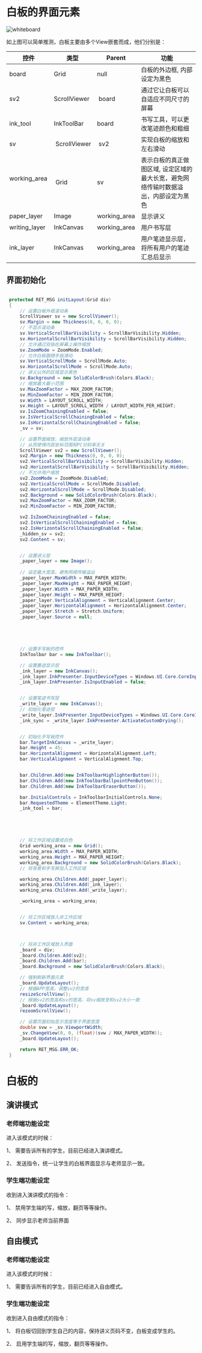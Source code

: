 # 白板的界面元素


![whiteboard](whiteboard-0.png)

如上图可以简单推测，白板主要由多个View嵌套而成，他们分别是：

控件 | 类型 | Parent | 功能
---- | --- | ------ | -----------------------------------------------
 board | Grid  | null | 白板的外边框, 内部设定为黑色
 sv2 | ScrollViewer | board | 通过它让白板可以自适应不同尺寸的屏幕
 ink_tool | InkToolBar | board | 书写工具，可以更改笔迹颜色和粗细
 sv | ScrollViewer | sv2 | 实现白板的缩放和左右滑动
 working_area  | Grid | sv | 表示白板的真正做图区域, 设定区域的最大长宽，避免网络传输时数据溢出，内部设定为黑色
 paper_layer | Image | working_area | 显示讲义
 writing_layer | InkCanvas | working_area | 用户书写层
 ink_layer | InkCanvas | working_area | 用户笔迹显示层，将所有用户的笔迹汇总后显示
 
 
## 界面初始化


```csharp

 protected RET_MSG initLayout(Grid div)
 {
     // 设置白板外框滚动条
     ScrollViewer sv = new ScrollViewer();
     sv.Margin = new Thickness(0, 0, 0, 0); 
     // 不显示滚动条
     sv.VerticalScrollBarVisibility = ScrollBarVisibility.Hidden;
     sv.HorizontalScrollBarVisibility = ScrollBarVisibility.Hidden;
     // 允许通过双指在屏幕上操作缩放
     sv.ZoomMode = ZoomMode.Enabled;
     // 允许白板跟随手指滑动
     sv.VerticalScrollMode = ScrollMode.Auto;
     sv.HorizontalScrollMode = ScrollMode.Auto;
     // 讲义以外的区域显示黑色
     sv.Background = new SolidColorBrush(Colors.Black);
     // 缩放最大最小范围
     sv.MaxZoomFactor = MAX_ZOOM_FACTOR;
     sv.MinZoomFactor = MIN_ZOOM_FACTOR;
     sv.Width = LAYOUT_SCROLL_WIDTH;
     sv.Height = LAYOUT_SCROLL_WIDTH / LAYOUT_WIDTH_PER_HEIGHT;
     sv.IsZoomChainingEnabled = false;
     sv.IsVerticalScrollChainingEnabled = false;
     sv.IsHorizontalScrollChainingEnabled = false;
     _sv = sv;

     // 设置界面缩放，缩放外层滚动条
     // 从而使得内层坐标范围和PC分别率无关
     ScrollViewer sv2 = new ScrollViewer();
     sv2.Margin = new Thickness(0, 0, 0, 0);
     sv2.VerticalScrollBarVisibility = ScrollBarVisibility.Hidden;
     sv2.HorizontalScrollBarVisibility = ScrollBarVisibility.Hidden;
     // 不允许用户缩放
     sv2.ZoomMode = ZoomMode.Disabled;
     sv2.VerticalScrollMode = ScrollMode.Disabled;
     sv2.HorizontalScrollMode = ScrollMode.Disabled;
     sv2.Background = new SolidColorBrush(Colors.Black);
     sv2.MaxZoomFactor = MAX_ZOOM_FACTOR;
     sv2.MinZoomFactor = MIN_ZOOM_FACTOR;

     sv2.IsZoomChainingEnabled = false;
     sv2.IsVerticalScrollChainingEnabled = false;
     sv2.IsHorizontalScrollChainingEnabled = false;
     _hidden_sv = sv2;
     sv2.Content = sv;


     // 设置讲义层
     _paper_layer = new Image();
     
     // 设定最大宽高，避免网络传输溢出
     _paper_layer.MaxWidth = MAX_PAPER_WIDTH;
     _paper_layer.MaxHeight = MAX_PAPER_HEIGHT;
     _paper_layer.Width = MAX_PAPER_WIDTH;
     _paper_layer.Height = MAX_PAPER_HEIGHT;
     _paper_layer.VerticalAlignment = VerticalAlignment.Center;
     _paper_layer.HorizontalAlignment = HorizontalAlignment.Center;
     _paper_layer.Stretch = Stretch.Uniform;
     _paper_layer.Source = null;





     // 设置手写板的控件
     InkToolbar bar = new InkToolbar();

     // 设置墨迹显示层
     _ink_layer = new InkCanvas();
     _ink_layer.InkPresenter.InputDeviceTypes = Windows.UI.Core.CoreInputDeviceTypes.None;
     _ink_layer.InkPresenter.IsInputEnabled = false;


     // 设置笔迹书写层
     _write_layer = new InkCanvas();
     // 初始化笔迹层
     _write_layer.InkPresenter.InputDeviceTypes = Windows.UI.Core.CoreInputDeviceTypes.Pen;
     _ink_sync = _write_layer.InkPresenter.ActivateCustomDrying();


     // 初始化手写板控件
     bar.TargetInkCanvas = _write_layer;
     bar.Height = 45;
     bar.HorizontalAlignment = HorizontalAlignment.Left;
     bar.VerticalAlignment = VerticalAlignment.Top;


     bar.Children.Add(new InkToolbarHighlighterButton());
     bar.Children.Add(new InkToolbarBallpointPenButton());
     bar.Children.Add(new InkToolbarEraserButton());

     bar.InitialControls = InkToolbarInitialControls.None;
     bar.RequestedTheme = ElementTheme.Light;
     _ink_tool = bar;





     // 将工作区域设置成白色
     Grid working_area = new Grid();
     working_area.Width = MAX_PAPER_WIDTH;
     working_area.Height = MAX_PAPER_HEIGHT;
     working_area.Background = new SolidColorBrush(Colors.Black);
     // 将背景和手写屏加入工作区域

     working_area.Children.Add(_paper_layer);
     working_area.Children.Add(_ink_layer);
     working_area.Children.Add(_write_layer);

     _working_area = working_area;


     // 将工作区域放入非工作区域
     sv.Content = working_area;



     // 将非工作区域放入界面
     _board = div;
     _board.Children.Add(sv2);
     _board.Children.Add(bar);
     _board.Background = new SolidColorBrush(Colors.Black);

     // 强制刷新界面元素
     _board.UpdateLayout();
     // 根据APP宽高，调整sv2的宽高
     resizeScrollView();
     // 根据sv2的宽高和sv的宽高，将sv缩放至和sv2大小一致
     _board.UpdateLayout();
     rezoomScrollView();

     // 设置页面初始显示宽度等于界面宽度
     double svw = _sv.ViewportWidth;
     _sv.ChangeView(0, 0, (float)(svw / MAX_PAPER_WIDTH));
     _board.UpdateLayout();

     return RET_MSG.ERR_OK;
 }


```



# 白板的

## 演讲模式

### 老师端功能设定

进入该模式的时候：

1、 需要告诉所有的学生，目前已经进入演讲模式。

2、 发送指令，统一让学生的白板界面显示与老师显示一致。

### 学生端功能设定

收到进入演讲模式的指令：

1、 禁用学生端的写，缩放，翻页等等操作。

2、 同步显示老师当前界面

## 自由模式

### 老师端功能设定

进入该模式的时候：

1、 需要告诉所有的学生，目前已经进入自由模式。

### 学生端功能设定

收到进入自由模式的指令：

1、 将白板切回到学生自己的内容，保持讲义页码不变，白板变成学生的。

2、 启用学生端的写，缩放，翻页等等操作。

